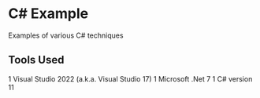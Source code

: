 # C# Example
Examples of various C# techniques
## Tools Used
1  Visual Studio 2022 (a.k.a. Visual Studio 17)
1  Microsoft .Net 7
1  C# version 11